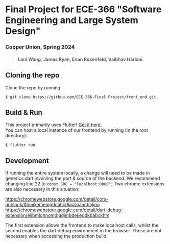 # Final Project for ECE-366 "Software Engineering and Large System Design"
### Cooper Union, Spring 2024
> #### Lani Wang, James Ryan, Evan Rosenfeld, Vaibhav Hariani

## Cloning the repo 
Clone the repo by running   
```
$ git clone https://github.com/ECE-366-Final-Project/front_end.git
```

## Build & Run  
This project primarily uses Flutter! [Get it here.](https://docs.flutter.dev/get-started/install)  
You can host a local instance of our frontend by running (in the root directory): 
```
$ flutter run
``` 
## Development
If running the entire system locally, a change will need to be made in generics.dart involving the port & source of the backend.
We recommend changing line 22 to  ```const SRC = "localhost:8080";```
Two chrome extensions are also necessary in this situation: 

https://chromewebstore.google.com/detail/cors-unblock/lfhmikememgdcahcdlaciloancbhjino
https://chromewebstore.google.com/detail/dart-debug-extension/eljbmlghnomdjgdjmbdekegdkbabckhm

The first extension allows the frontend to make localhost calls, whilst the second enables the dart debug environment in the browser. These are not necessary when accessing the production build. 
